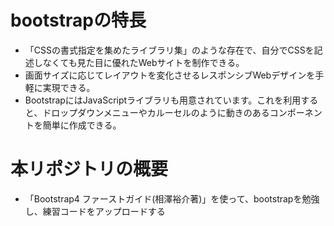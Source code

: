 # bootstrapの特長
- 「CSSの書式指定を集めたライブラリ集」のような存在で、自分でCSSを記述しなくても見た目に優れたWebサイトを制作できる。
- 画面サイズに応じてレイアウトを変化させるレスポンシブWebデザインを手軽に実現できる。
- BootstrapにはJavaScriptライブラリも用意されています。これを利用すると、ドロップダウンメニューやカルーセルのように動きのあるコンポーネントを簡単に作成できる。
# 本リポジトリの概要
- 「Bootstrap4 ファーストガイド(相澤裕介著)」を使って、bootstrapを勉強し、練習コードをアップロードする
